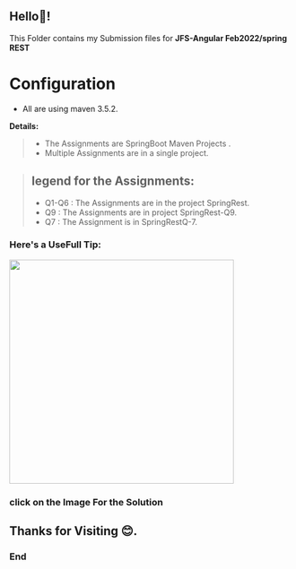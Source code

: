 
## Hello👋!

 This Folder contains my Submission files for  **JFS-Angular Feb2022/spring REST**

#  Configuration
 -  All are using maven 3.5.2.
  
**Details:**
> - The  Assignments are SpringBoot Maven Projects .
> - Multiple Assignments are in a single project. 

>  ## **legend for the Assignments:**
>  -  Q1-Q6 :  The Assignments are in the project SpringRest.
>  -  Q9    : The Assignments are in  project SpringRest-Q9.
>  -  Q7    : The Assignment is in SpringRestQ-7.


### Here's a UseFull Tip:  
<a href="https://www.baeldung.com/spring-boot-change-port">
<img src="https://pbs.twimg.com/media/EifDLtjX0AAkF5-?format=jpg&name=small" style: width= 400px,height-400px; ><a>

### click on the Image For the Solution


## Thanks for Visiting 😊.
### End